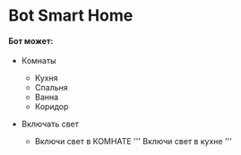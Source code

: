 
# Bot Smart Home

#### Бот может:

* Комнаты
    * Кухня
    * Спальня
    * Ванна
    * Коридор

* Включать свет
    * Включи свет в КОМНАТЕ
    ''' Включи свет в кухне '''
